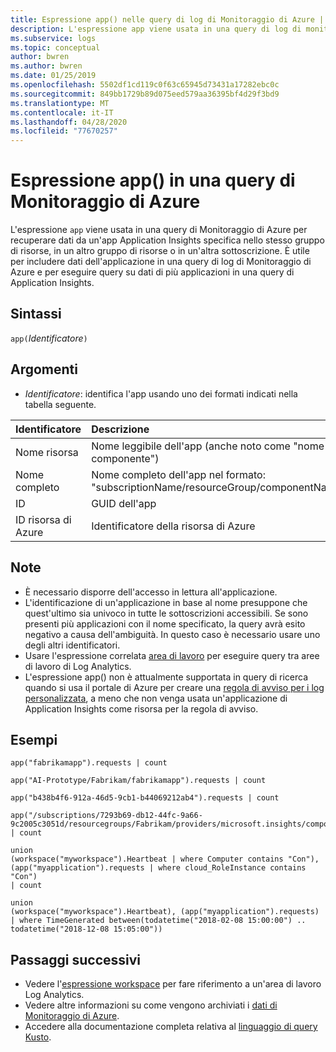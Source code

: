 ```yaml
---
title: Espressione app() nelle query di log di Monitoraggio di Azure | Microsoft Docs
description: L'espressione app viene usata in una query di log di monitoraggio di Azure per recuperare i dati da un'app Application Insights specifica nello stesso gruppo di risorse, in un altro gruppo di risorse o in un'altra sottoscrizione.
ms.subservice: logs
ms.topic: conceptual
author: bwren
ms.author: bwren
ms.date: 01/25/2019
ms.openlocfilehash: 5502df1cd119c0f63c65945d73431a17282ebc0c
ms.sourcegitcommit: 849bb1729b89d075eed579aa36395bf4d29f3bd9
ms.translationtype: MT
ms.contentlocale: it-IT
ms.lasthandoff: 04/28/2020
ms.locfileid: "77670257"
---
```

# <a name="app-expression-in-azure-monitor-query"></a>Espressione app() in una query di Monitoraggio di Azure

L'espressione `app` viene usata in una query di Monitoraggio di Azure per recuperare dati da un'app Application Insights specifica nello stesso gruppo di risorse, in un altro gruppo di risorse o in un'altra sottoscrizione. È utile per includere dati dell'applicazione in una query di log di Monitoraggio di Azure e per eseguire query su dati di più applicazioni in una query di Application Insights.



## <a name="syntax"></a>Sintassi

`app(`*Identificatore*`)`


## <a name="arguments"></a>Argomenti

- *Identificatore*: identifica l'app usando uno dei formati indicati nella tabella seguente.

| Identificatore | Descrizione | Esempio
|:---|:---|:---|
| Nome risorsa | Nome leggibile dell'app (anche noto come "nome componente") | app("fabrikamapp") |
| Nome completo | Nome completo dell'app nel formato: "subscriptionName/resourceGroup/componentName" | app('AI-Prototype/Fabrikam/fabrikamapp') |
| ID | GUID dell'app | app("988ba129-363e-4415-8fe7-8cbab5447518") |
| ID risorsa di Azure | Identificatore della risorsa di Azure |app("/subscriptions/7293b69-db12-44fc-9a66-9c2005c3051d/resourcegroups/Fabrikam/providers/microsoft.insights/components/fabrikamapp") |


## <a name="notes"></a>Note

* È necessario disporre dell'accesso in lettura all'applicazione.
* L'identificazione di un'applicazione in base al nome presuppone che quest'ultimo sia univoco in tutte le sottoscrizioni accessibili. Se sono presenti più applicazioni con il nome specificato, la query avrà esito negativo a causa dell'ambiguità. In questo caso è necessario usare uno degli altri identificatori.
* Usare l'espressione correlata [area di lavoro](workspace-expression.md) per eseguire query tra aree di lavoro di Log Analytics.
* L'espressione app() non è attualmente supportata in query di ricerca quando si usa il portale di Azure per creare una [regola di avviso per i log personalizzata](../platform/alerts-log.md), a meno che non venga usata un'applicazione di Application Insights come risorsa per la regola di avviso.

## <a name="examples"></a>Esempi

```Kusto
app("fabrikamapp").requests | count
```
```Kusto
app("AI-Prototype/Fabrikam/fabrikamapp").requests | count
```
```Kusto
app("b438b4f6-912a-46d5-9cb1-b44069212ab4").requests | count
```
```Kusto
app("/subscriptions/7293b69-db12-44fc-9a66-9c2005c3051d/resourcegroups/Fabrikam/providers/microsoft.insights/components/fabrikamapp").requests | count
```
```Kusto
union 
(workspace("myworkspace").Heartbeat | where Computer contains "Con"),
(app("myapplication").requests | where cloud_RoleInstance contains "Con")
| count  
```
```Kusto
union 
(workspace("myworkspace").Heartbeat), (app("myapplication").requests)
| where TimeGenerated between(todatetime("2018-02-08 15:00:00") .. todatetime("2018-12-08 15:05:00"))
```

## <a name="next-steps"></a>Passaggi successivi

- Vedere l'[espressione workspace](workspace-expression.md) per fare riferimento a un'area di lavoro Log Analytics.
- Vedere altre informazioni su come vengono archiviati i [dati di Monitoraggio di Azure](../../azure-monitor/log-query/log-query-overview.md).
- Accedere alla documentazione completa relativa al [linguaggio di query Kusto](/azure/kusto/query/).
